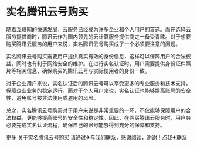 # 实名腾讯云号购买

随着互联网的快速发展，云服务已经成为许多企业和个人用户的首选。而在选择云服务提供商时，腾讯云作为国内领先的云计算服务提供商之一备受青睐。对于想要购买腾讯云服务的用户来说，实名腾讯云号购买成了一个必须要注意的问题。

实名腾讯云号购买需要用户提供真实有效的身份信息，这样可以保障用户的合法权益，同时也有利于网络安全的维护。在进行实名认证时，用户需要提供身份证件照片等相关信息，确保购买的腾讯云号与实际使用者的身份一致。

对于企业用户来说，实名认证后的腾讯云号可以享受更多的专业服务和技术支持，保障企业业务的稳定运行。而对于个人用户来说，实名认证也能够提高账号的安全性，避免账号被非法使用或盗用的风险。

总之，实名腾讯云号购买对于用户来说是非常重要的一环，不仅能够保障用户的合法权益，更能够提高账号的安全性和稳定性。因此，在购买腾讯云服务时，用户务必要完成实名认证流程，确保自己的账号能够得到充分的保障和支持。

更多 关于实名腾讯云号购买 请通过✈与我们联系，感谢阅读，谢谢！[点我✈联系](https://w.k02.cc)